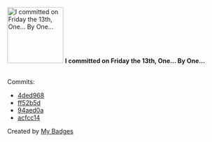 <img src="https://my-badges.github.io/my-badges/friday-13.png" alt="I committed on Friday the 13th, One… By One…" title="I committed on Friday the 13th, One… By One…" width="128">
<strong>I committed on Friday the 13th, One… By One…</strong>
<br><br>

Commits:

- <a href="https://github.com/andypiper/use-postmarks/commit/4ded96827f3aad5667568875a9f62aadd44884ff">4ded968</a>
- <a href="https://github.com/andypiper/iterm-twitter-info/commit/ff52b5d8962699f53757f53eadefd46f417ed6ba">ff52b5d</a>
- <a href="https://github.com/andypiper/iterm-twitter-info/commit/94aed0af2904a5d1d53e8001d7f4187f81cbe2be">94aed0a</a>
- <a href="https://github.com/andypiper/Dotfiles/commit/acfcc14ecee35ab9beea26ce58389b085860292e">acfcc14</a>


Created by <a href="https://github.com/my-badges/my-badges">My Badges</a>